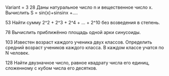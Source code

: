 Variant = 3
28 Даны натуральное число n и вещественное число x. Вычислить S = sin(x)+sinsinx +....

53 Найти сумму 2^2 + 2^3 + 2^4 + ... + 2^10 без возведения в степень.

78 Вычислить приближённо площадь одной арки синусоиды.

103 Известен возраст каждого ученика двух классов. Определить средний возраст учеников каждого класса. В каждом классе учатся по N человек.

128 Найти двузначное число, равное квадрату числа его единиц, сложенному с кубом числа его десятков.